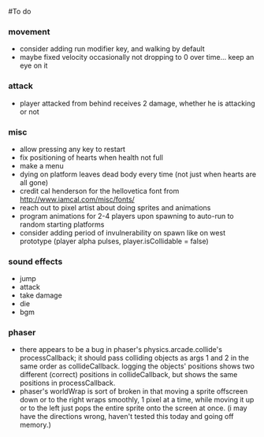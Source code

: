 #To do

### movement
* consider adding run modifier key, and walking by default
* maybe fixed velocity occasionally not dropping to 0 over time... keep an eye on it

### attack
* player attacked from behind receives 2 damage, whether he is attacking or not

### misc
* allow pressing any key to restart
* fix positioning of hearts when health not full
* make a menu
* dying on platform leaves dead body every time (not just when hearts are all gone)
* credit cal henderson for the hellovetica font from http://www.iamcal.com/misc/fonts/
* reach out to pixel artist about doing sprites and animations
* program animations for 2-4 players upon spawning to auto-run to random starting platforms
* consider adding period of invulnerability on spawn like on west prototype (player alpha pulses, player.isCollidable = false)

### sound effects
* jump
* attack
* take damage
* die
* bgm

### phaser
* there appears to be a bug in phaser's physics.arcade.collide's processCallback; it should pass colliding objects as args 1 and 2 in the same order as collideCallback. logging the objects' positions shows two different (correct) positions in collideCallback, but shows the same positions in processCallback.
* phaser's worldWrap is sort of broken in that moving a sprite offscreen down or to the right wraps smoothly, 1 pixel at a time, while moving it up or to the left just pops the entire sprite onto the screen at once. (i may have the directions wrong, haven't tested this today and going off memory.)
